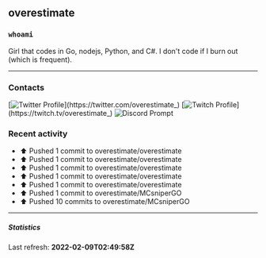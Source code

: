 ## overestimate

### `whoami`
Girl that codes in Go, nodejs, Python, and C#.
I don't code if I burn out (which is frequent).

---

### Contacts
[![Twitter Profile](https://img.shields.io/static/v1?style=flat-square&logo=twitter&message=View%20Profile&color=1DA1F2&label=@overestimate_)](https://twitter.com/overestimate_)
[![Twitch Profile](https://img.shields.io/static/v1?style=flat-square&logo=twitch&message=View%20Profile&color=9146FF&label=overestimate_)](https://twitch.tv/overestimate_)
![Discord Prompt](https://img.shields.io/static/v1?style=flat-square&logo=discord&message=Contact%20via%20Twitter&color=5865F2&label=Discord)

### Recent activity

* ⬆️ Pushed 1 commit to overestimate/overestimate
* ⬆️ Pushed 1 commit to overestimate/overestimate
* ⬆️ Pushed 1 commit to overestimate/overestimate
* ⬆️ Pushed 1 commit to overestimate/overestimate
* ⬆️ Pushed 1 commit to overestimate/overestimate
* ⬆️ Pushed 1 commit to overestimate/MCsniperGO
* ⬆️ Pushed 10 commits to overestimate/MCsniperGO

---

##### Statistics
<p>
  Last refresh: 
  <b>2022-02-09T02:49:58Z</b>
</p>
